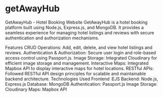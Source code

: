 # getAwayHub
GetAwayHub - Hotel Booking Website
GetAwayHub is a hotel booking platform built using Node.js, Express.js, and MongoDB. It provides a seamless experience for managing hotel listings and reviews with secure authentication and authorization mechanisms.

Features
CRUD Operations: Add, edit, delete, and view hotel listings and reviews.
Authentication & Authorization: Secure user login and role-based access control using Passport.js.
Image Storage: Integrated Cloudinary for efficient image storage and management.
Interactive Maps: Integrated Mapbox API to display interactive maps for hotel locations.
RESTful APIs: Followed RESTful API design principles for scalable and maintainable backend architecture.
Technologies Used
Frontend :EJS
Backend: Node.js, Express.js
Database: MongoDB
Authentication: Passport.js
Image Storage: Cloudinary
Maps: Mapbox API

